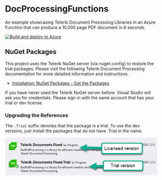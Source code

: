 # DocProcessingFunctions
An example showcasing Telerik Document Processing Libraries in an Azure Function that can produce a 10,000 page PDF document in 8 seconds.

[![Build and deploy to Azure](https://github.com/LanceMcCarthy/DocProcessingFunctions/actions/workflows/FunctionsAppService.yml/badge.svg)](https://github.com/LanceMcCarthy/DocProcessingFunctions/actions/workflows/FunctionsAppService.yml)

## NuGet Packages

This project uses the Telerik NuGet server (via nuget.config) to restore the trial packages. Please visit the following Telerik Document Processing documentation for more detailed information and instructions.

* [Installation: NuGet Packages - Get the Packages](https://docs.telerik.com/devtools/document-processing/getting-started/Installation/nuget-packages#get-the-nuget-packages)

If you have never used the Telerik NuGet server before. Visual Studio will ask you for credentials. Please sign in with the same account that has your trial or dev license.

### Upgrading the References 

The `.Trial` suffix denotes that the package is a trial. To use the dev versions, just install the packages that do not have .Trial in the name.

![](.images/trial_vs_dev.png)
